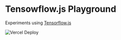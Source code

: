 # Tensowflow.js Playground

Experiments using [Tensorflow.js](https://github.com/tensorflow/tfjs)

![Vercel Deploy](https://deploy-badge.vercel.app/vercel/tfjs-react-playground?style=for-the-badge)
